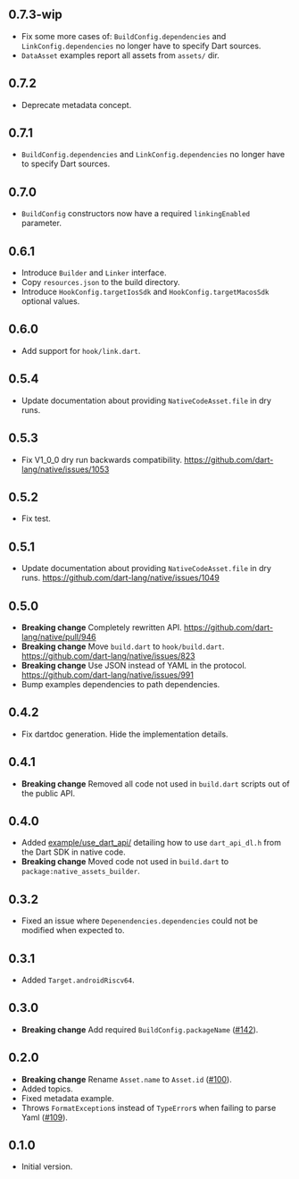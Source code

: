 ## 0.7.3-wip

- Fix some more cases of: `BuildConfig.dependencies` and
  `LinkConfig.dependencies` no longer have to specify Dart sources.
- `DataAsset` examples report all assets from `assets/` dir.

## 0.7.2

- Deprecate metadata concept.

## 0.7.1

- `BuildConfig.dependencies` and `LinkConfig.dependencies` no longer have to
  specify Dart sources.

## 0.7.0

- `BuildConfig` constructors now have a required `linkingEnabled` parameter.

## 0.6.1

- Introduce `Builder` and `Linker` interface.
- Copy `resources.json` to the build directory.
- Introduce `HookConfig.targetIosSdk` and `HookConfig.targetMacosSdk` optional
  values.

## 0.6.0

- Add support for `hook/link.dart`.

## 0.5.4

- Update documentation about providing `NativeCodeAsset.file` in dry runs.

## 0.5.3

- Fix V1_0_0 dry run backwards compatibility.
  https://github.com/dart-lang/native/issues/1053

## 0.5.2

- Fix test.

## 0.5.1

- Update documentation about providing `NativeCodeAsset.file` in dry runs.
  https://github.com/dart-lang/native/issues/1049

## 0.5.0

- **Breaking change** Completely rewritten API.
  https://github.com/dart-lang/native/pull/946
- **Breaking change** Move `build.dart` to `hook/build.dart`.
  https://github.com/dart-lang/native/issues/823
- **Breaking change** Use JSON instead of YAML in the protocol.
  https://github.com/dart-lang/native/issues/991
- Bump examples dependencies to path dependencies.

## 0.4.2

- Fix dartdoc generation. Hide the implementation details.

## 0.4.1

- **Breaking change** Removed all code not used in `build.dart` scripts out of
  the public API.

## 0.4.0

- Added [example/use_dart_api/](example/use_dart_api/) detailing how to use
  `dart_api_dl.h` from the Dart SDK in native code.
- **Breaking change** Moved code not used in `build.dart` to
  `package:native_assets_builder`.

## 0.3.2

- Fixed an issue where `Depenendencies.dependencies` could not be
  modified when expected to.

## 0.3.1

- Added `Target.androidRiscv64`.

## 0.3.0

- **Breaking change** Add required `BuildConfig.packageName`
  ([#142](https://github.com/dart-lang/native/issues/142)).

## 0.2.0

- **Breaking change** Rename `Asset.name` to `Asset.id`
  ([#100](https://github.com/dart-lang/native/issues/100)).
- Added topics.
- Fixed metadata example.
- Throws `FormatException`s instead of `TypeError`s when failing to parse Yaml
  ([#109](https://github.com/dart-lang/native/issues/109)).

## 0.1.0

- Initial version.
